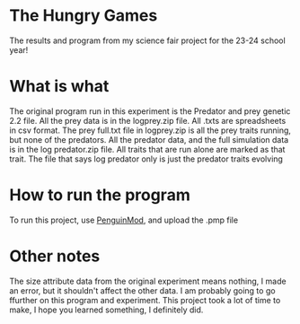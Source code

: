 # The Hungry Games
The results and program from my science fair project for the 23-24 school year!
# What is what
The original program run in this experiment is the Predator and prey genetic 2.2 file. All the prey data is in the logprey.zip file. All .txts are spreadsheets in csv format. The prey full.txt file in logprey.zip is all the prey traits running, but none of the predators. All the predator data, and the full simulation data is in the log predator.zip file. All traits that are run alone are marked as that trait. The file that says log predator only is just the predator traits evolving
# How to run the program
To run this project, use [PenguinMod](https://penguinmod.com), and upload the .pmp file
# Other notes
The size attribute data from the original experiment means nothing, I made an error, but it shouldn't affect the other data.
I am probably going to go ffurther on this program and experiment.
This project took a lot of time to make, I hope you learned something, I definitely did.
